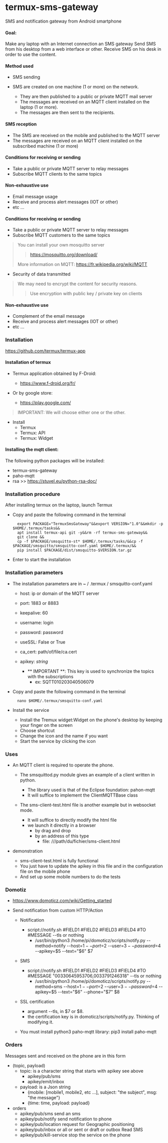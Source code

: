 # termux-sms-gateway
SMS and notification gateway from Android smartphone

#### Goal:

Make any laptop with an Internet connection an SMS gateway
Send SMS from his desktop from a web interface or other.
Receive SMS on his desk in order to use the content.

#### Method used

- SMS sending

- SMS are created on one machine (1 or more) on the network.
    - They are then published to a public or private MQTT mail server
    - The messages are received on an MQTT client installed on the laptop (1 or more).
    - The messages are then sent to the recipients.

#### SMS reception

- The SMS are received on the mobile and published to the MQTT server
- The messages are received on an MQTT client installed on the subscribed machine (1 or more)

#### Conditions for receiving or sending

- Take a public or private MQTT server to relay messages
- Subscribe MQTT clients to the same topics

#### Non-exhaustive use

- Email message usage
- Receive and process alert messages (IOT or other)
- etc ...

#### Conditions for receiving or sending
- Take a public or private MQTT server to relay messages
- Subscribe MQTT customers to the same topics

> You can install your own mosquitto server
>> https://mosquitto.org/download/
>
> More information on MQTT: https://fr.wikipedia.org/wiki/MQTT

- Security of data transmitted
> We may need to encrypt the content for security reasons.
>> Use encryption with public key / private key on clients

#### Non-exhaustive use
- Complement of the email message
- Receive and process alert messages (IOT or other)
- etc ...

### Installation

https://github.com/termux/termux-app

#### Installation of termux
- Termux application obtained by F-Droid:
    - https://www.f-droid.org/fr/

- Or by google store:
    - https://play.google.com/

> IMPORTANT: We will choose either one or the other.

- Install
    - Termux
    - Termux: API
    - Termux: Widget

#### Installing the mqtt client:

The following python packages will be installed:

- termux-sms-gateway
- paho-mqtt
- rsa >> https://stuvel.eu/python-rsa-doc/

### Installation procedure

After installing termux on the laptop, launch Termux

- Copy and paste the following command in the terminal

        export PACKAGE="TermuxSmsGateway"&&export VERSION="1.0"&&mkdir -p $HOME/.termux/tasks&&
        apt install termux-api git -y&&rm -rf termux-sms-gateway&&
        git clone &&
        cp -f $PACKAGE/smsquitto-st* $HOME/.termux/tasks/&&cp -f $PACKAGE/smsquitto/smsquitto-conf.yaml $HOME/.termux/&&
        pip install $PACKAGE/dist/smsquitto-$VERSION.tar.gz

- Enter to start the installation

### Installation parameters

- The installation parameters are in ~ / .termux / smsquitto-conf.yaml
    - host: ip or domain of the MQTT server
    - port: 1883 or 8883
    - keepalive: 60
    - username: login
    - password: password
    - useSSL: False or True
    - ca_cert: path/of/file/ca.cert
    - apikey: *string*

        - ** IMPORTANT **: This key is used to synchronize the topics with the subscriptions
            - ex: SQTT010203040506079

- Copy and paste the following command in the terminal

        nano $HOME/.termux/smsquitto-conf.yaml

- Install the service

     - Install the Tremux widget:Widget on the phone's desktop by keeping your finger on the screen
     - Choose shortcut
     - Change the icon and the name if you want
     - Start the service by clicking the icon

### Uses

- An MQTT client is required to operate the phone.
    - The smsquittod.py module gives an example of a client written in python.
        - The library used is that of the Eclipse foundation: pahon-mqtt
        - It will suffice to implement the ClientMQTTBase class

    - The sms-client-test.html file is another example but in websocket mode.
        - It will suffice to directly modify the html file
        - we launch it directly in a browser
            - by drag and drop
            - by an address of this type
                - file: ///path/du/fichier/sms-client.html

- demonstration

     - sms-client-test.html is fully functional
     - You just have to update the apikey in this file and in the configuration file on the mobile phone
     - And set up some mobile numbers to do the tests

### Domotiz

- https://www.domoticz.com/wiki/Getting_started

- Send notification from custom HTTP/Action

    - Notification
        - script://notify.sh #FIELD1 #FIELD2 #FIELD3 #FIELD4 #TO #MESSAGE --tls or nothing
            - /usr/bin/python3 /home/pi/domoticz/scripts/notify.py --method=notify --host=$1 --port=$2 --user=$3 --password=$4 --apikey=$5 --text="$6" $7

    - SMS
        - script://notify.sh #FIELD1 #FIELD2 #FIELD3 #FIELD4 #TO #MESSAGE "00330645953706,0033791246318" --tls or nothing
            - /usr/bin/python3 /home/pi/domoticz/scripts/notify.py --method=sms --host=$1 --port=$2 --user=$3 --password=$4 --apikey=$5 --text="$6" --phone="$7" $8

    - SSL certification
        - argument --tls, in $7 or $8.
        - the certification key is in domoticz/scripts/notify.py. Thinking of modifying it.

    - You must install python3 paho-mqtt library: pip3 install paho-mqtt

### Orders

Messages sent and received on the phone are in this form

- (topic, payload)
    - topic: is a character string that starts with apikey see above
        - apikey/pub/sms
        - apikey/emit/inbox
    - payload: is a Json string
        - {mobile: [mobile1, mobile2, etc ...], subject: "the subject", msg: "the message"}
        - {time: time, payload: payload}
- orders
    - apikey/pub/sms send an sms
    - apikey/pub/notify send notification to phone
    - apikey/pub/location request for Geographic positioning
    - apikey/pub/inbox or all or sent or draft or outbox Read SMS
    - apikey/pub/kill-service stop the service on the phone
